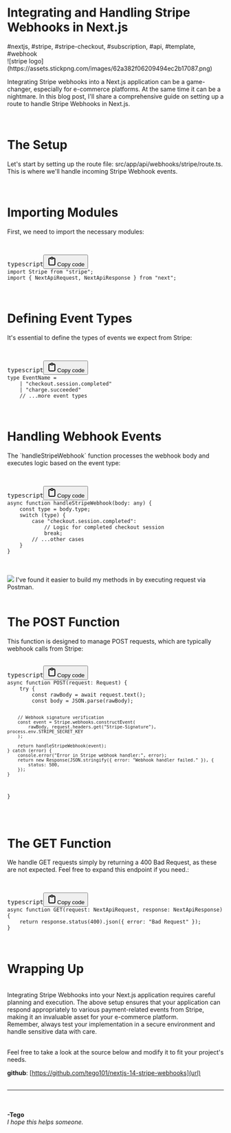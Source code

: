<h1 class="lg:text-4xl font-bold">Integrating and Handling Stripe Webhooks in Next.js</h1>
#nextjs, #stripe, #stripe-checkout, #subscription, #api, #template, #webhook
<div class="w-128 h-128 my-4 bg-gradient-to-bl from-blue-400 to-blue-800 shadow-2xl rounded-xl"> 
![stripe logo](https://assets.stickpng.com/images/62a382f06209494ec2b17087.png)
</div>
<p class="text-slate-700">
Integrating Stripe webhooks into a Next.js application can be a game-changer, especially for e-commerce platforms. At the same time it can be a nightmare. In this blog post, I'll share a comprehensive guide on setting up a route to handle Stripe Webhooks in Next.js.
</p>
<br>
<h1 class="text-4xl font-bold">The Setup</h1>
<p class="text-slate-700">
Let's start by setting up the route file: <span class="bg-green-500/80 text-white p-1 text-sm px-2 border border-green-500 font-light rounded">src/app/api/webhooks/stripe/route.ts</span>. This is where we'll handle incoming Stripe Webhook events.
</p>
<br>
<h1 class="text-4xl font-bold">Importing Modules</h1>
<p class="text-slate-700">First, we need to import the necessary modules:</p>
<br>
<pre><div class="bg-black rounded-md"><div class="flex items-center relative text-gray-200 bg-gray-800 dark:bg-token-surface-primary px-4 py-2 text-xs font-sans justify-between rounded-t-md"><span>typescript</span><button class="flex gap-1 items-center"><svg width="24" height="24" viewBox="0 0 24 24" fill="none" xmlns="http://www.w3.org/2000/svg" class="icon-sm"><path fill-rule="evenodd" clip-rule="evenodd" d="M12 4C10.8954 4 10 4.89543 10 6H14C14 4.89543 13.1046 4 12 4ZM8.53513 4C9.22675 2.8044 10.5194 2 12 2C13.4806 2 14.7733 2.8044 15.4649 4H17C18.6569 4 20 5.34315 20 7V19C20 20.6569 18.6569 22 17 22H7C5.34315 22 4 20.6569 4 19V7C4 5.34315 5.34315 4 7 4H8.53513ZM8 6H7C6.44772 6 6 6.44772 6 7V19C6 19.5523 6.44772 20 7 20H17C17.5523 20 18 19.5523 18 19V7C18 6.44772 17.5523 6 17 6H16C16 7.10457 15.1046 8 14 8H10C8.89543 8 8 7.10457 8 6Z" fill="currentColor"></path></svg>Copy code</button></div><div class="p-4 overflow-y-auto"><code class="!whitespace-pre hljs  text-indigo-300 language-typescript">import Stripe from "stripe";
import { NextApiRequest, NextApiResponse } from "next";
</code></div></div></pre>
<br>
<h1 class="text-4xl font-bold">Defining Event Types</h1>
<p class="text-slate-700">It's essential to define the types of events we expect from Stripe:</p>
<br>
<pre><div class="bg-black rounded-md"><div class="flex items-center relative text-white bg-gray-800 dark:bg-token-surface-primary px-4 py-2 text-xs font-sans justify-between rounded-t-md"><span>typescript</span><button class="flex gap-1 items-center"><svg width="24" height="24" viewBox="0 0 24 24" fill="none" xmlns="http://www.w3.org/2000/svg" class="icon-sm"><path fill-rule="evenodd" clip-rule="evenodd" d="M12 4C10.8954 4 10 4.89543 10 6H14C14 4.89543 13.1046 4 12 4ZM8.53513 4C9.22675 2.8044 10.5194 2 12 2C13.4806 2 14.7733 2.8044 15.4649 4H17C18.6569 4 20 5.34315 20 7V19C20 20.6569 18.6569 22 17 22H7C5.34315 22 4 20.6569 4 19V7C4 5.34315 5.34315 4 7 4H8.53513ZM8 6H7C6.44772 6 6 6.44772 6 7V19C6 19.5523 6.44772 20 7 20H17C17.5523 20 18 19.5523 18 19V7C18 6.44772 17.5523 6 17 6H16C16 7.10457 15.1046 8 14 8H10C8.89543 8 8 7.10457 8 6Z" fill="currentColor"></path></svg>Copy code</button></div><div class="p-4 overflow-y-auto"><code class="!whitespace-pre hljs  text-indigo-300 text-indigo-300 language-typescript">type EventName =
    | "checkout.session.completed"
    | "charge.succeeded"
    // ...more event types
</code></div></div></pre>
<br>
<h1 class="text-4xl font-bold">Handling Webhook Events</h1>
<p class="text-slate-500">The `handleStripeWebhook` function processes the webhook body and executes logic based on the event type:</p>
<br>
<pre><div class="bg-black rounded-md"><div class="flex items-center relative text-gray-200 bg-gray-800 dark:bg-token-surface-primary px-4 py-2 text-xs font-sans justify-between rounded-t-md"><span>typescript</span><button class="flex gap-1 items-center"><svg width="24" height="24" viewBox="0 0 24 24" fill="none" xmlns="http://www.w3.org/2000/svg" class="icon-sm"><path fill-rule="evenodd" clip-rule="evenodd" d="M12 4C10.8954 4 10 4.89543 10 6H14C14 4.89543 13.1046 4 12 4ZM8.53513 4C9.22675 2.8044 10.5194 2 12 2C13.4806 2 14.7733 2.8044 15.4649 4H17C18.6569 4 20 5.34315 20 7V19C20 20.6569 18.6569 22 17 22H7C5.34315 22 4 20.6569 4 19V7C4 5.34315 5.34315 4 7 4H8.53513ZM8 6H7C6.44772 6 6 6.44772 6 7V19C6 19.5523 6.44772 20 7 20H17C17.5523 20 18 19.5523 18 19V7C18 6.44772 17.5523 6 17 6H16C16 7.10457 15.1046 8 14 8H10C8.89543 8 8 7.10457 8 6Z" fill="currentColor"></path></svg>Copy code</button></div><div class="p-4 overflow-y-auto"><code class="!whitespace-pre hljs text-indigo-300 language-typescript">async function handleStripeWebhook(body: any) {
    const type = body.type;
    switch (type) {
        case "checkout.session.completed":
            // Logic for completed checkout session
            break;
        // ...other cases
    }
}
</code></div></div></pre>
<br><br>
<div class="flex flex-row items-center space-x-2 mx-10">
	<img src="https://cdn.worldvectorlogo.com/logos/postman.svg" class="h-24 w-24 mr-4">
	I've found it easier to build my methods in by executing request via Postman.
</div>
<br>
<h1 class="text-4xl font-bold">The POST Function</h1>
This function is designed to manage POST requests, which are typically webhook calls from Stripe:
<br><br>
<pre><div class="bg-black rounded-md"><div class="flex items-center relative text-gray-200 bg-gray-800 dark:bg-token-surface-primary px-4 py-2 text-xs font-sans justify-between rounded-t-md"><span>typescript</span><button class="flex gap-1 items-center"><svg width="24" height="24" viewBox="0 0 24 24" fill="none" xmlns="http://www.w3.org/2000/svg" class="icon-sm"><path fill-rule="evenodd" clip-rule="evenodd" d="M12 4C10.8954 4 10 4.89543 10 6H14C14 4.89543 13.1046 4 12 4ZM8.53513 4C9.22675 2.8044 10.5194 2 12 2C13.4806 2 14.7733 2.8044 15.4649 4H17C18.6569 4 20 5.34315 20 7V19C20 20.6569 18.6569 22 17 22H7C5.34315 22 4 20.6569 4 19V7C4 5.34315 5.34315 4 7 4H8.53513ZM8 6H7C6.44772 6 6 6.44772 6 7V19C6 19.5523 6.44772 20 7 20H17C17.5523 20 18 19.5523 18 19V7C18 6.44772 17.5523 6 17 6H16C16 7.10457 15.1046 8 14 8H10C8.89543 8 8 7.10457 8 6Z" fill="currentColor"></path></svg>Copy code</button></div><div class="p-4 overflow-y-auto"><code class="!whitespace-pre hljs text-indigo-300 language-typescript">async function POST(request: Request) {
    try {
        const rawBody = await request.text();
        const body = JSON.parse(rawBody);

        // Webhook signature verification
        const event = Stripe.webhooks.constructEvent(
            rawBody, request.headers.get("Stripe-Signature"), process.env.STRIPE_SECRET_KEY
        );

        return handleStripeWebhook(event);
    } catch (error) {
        console.error("Error in Stripe webhook handler:", error);
        return new Response(JSON.stringify({ error: "Webhook handler failed." }), {
            status: 500,
        });
    }
}
</code></div></div></pre>
<br>
<h1 class="text-4xl font-bold">The GET Function</h1>
<p class="text-slate-700">We handle GET requests simply by returning a 400 Bad Request, as these are not expected. Feel free to expand this endpoint if you need.:</p>
<br>
<pre><div class="bg-black rounded-md"><div class="flex items-center relative text-gray-200 bg-gray-800 dark:bg-token-surface-primary px-4 py-2 text-xs font-sans justify-between rounded-t-md"><span>typescript</span><button class="flex gap-1 items-center"><svg width="24" height="24" viewBox="0 0 24 24" fill="none" xmlns="http://www.w3.org/2000/svg" class="icon-sm"><path fill-rule="evenodd" clip-rule="evenodd" d="M12 4C10.8954 4 10 4.89543 10 6H14C14 4.89543 13.1046 4 12 4ZM8.53513 4C9.22675 2.8044 10.5194 2 12 2C13.4806 2 14.7733 2.8044 15.4649 4H17C18.6569 4 20 5.34315 20 7V19C20 20.6569 18.6569 22 17 22H7C5.34315 22 4 20.6569 4 19V7C4 5.34315 5.34315 4 7 4H8.53513ZM8 6H7C6.44772 6 6 6.44772 6 7V19C6 19.5523 6.44772 20 7 20H17C17.5523 20 18 19.5523 18 19V7C18 6.44772 17.5523 6 17 6H16C16 7.10457 15.1046 8 14 8H10C8.89543 8 8 7.10457 8 6Z" fill="currentColor"></path></svg>Copy code</button></div><div class="p-4 overflow-y-auto"><code class="!whitespace-pre hljs text-indigo-300 language-typescript">async function GET(request: NextApiRequest, response: NextApiResponse) {
    return response.status(400).json({ error: "Bad Request" });
}
</code></div></div></pre>
<br>
<h1 class="text-4xl font-bold">Wrapping Up</h1>
<br>
Integrating Stripe Webhooks into your Next.js application requires careful planning and execution. The above setup ensures that your application can respond appropriately to various payment-related events from Stripe, making it an invaluable asset for your e-commerce platform.
<br>
Remember, always test your implementation in a secure environment and handle sensitive data with care.
<br><br>
<p>
	Feel free to take a look at the source below and modify it to fit your project's needs.
</p>

**github**: <span class="text-indigo-500">[https://github.com/tego101/nextjs-14-stripe-webhooks](url)
<br><br>
 
---
<br><br>
**-Tego**<br>
*I hope this helps someone.*
